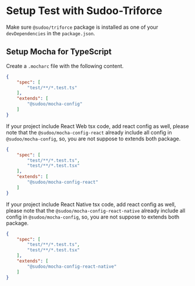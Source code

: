 # Setup Test with Sudoo-Triforce

Make sure `@sudoo/triforce` package is installed as one of your `devDependencies` in the `package.json`.

## Setup Mocha for TypeScript

Create a `.mocharc` file with the following content.

```json
{
    "spec": [
        "test/**/*.test.ts"
    ],
    "extends": [
        "@sudoo/mocha-config"
    ]
}
```

If your project include React Web tsx code, add react config as well, please note that the `@sudoo/mocha-config-react` already include all config in `@sudoo/mocha-config`, so, you are not suppose to extends both package.

```json
{
    "spec": [
        "test/**/*.test.ts",
        "test/**/*.test.tsx"
    ],
    "extends": [
        "@sudoo/mocha-config-react"
    ]
}
```

If your project include React Native tsx code, add react config as well, please note that the `@sudoo/mocha-config-react-native` already include all config in `@sudoo/mocha-config`, so, you are not suppose to extends both package.

```json
{
    "spec": [
        "test/**/*.test.ts",
        "test/**/*.test.tsx"
    ],
    "extends": [
        "@sudoo/mocha-config-react-native"
    ]
}
```
